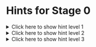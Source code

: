 # Hints for Stage 0

<details>
  <summary>Click here to show hint level 1</summary>
  
  The Webex API allows you to get a list of all spaces that you are a member of. The spaces have an id that uniquely identifies the space itself. 

  Use the appropriate API endpoint to query all spaces and then check the name of the space to identify the correct one.
</details>

<details>
  <summary>Click here to show hint level 2</summary>
  
  You can use the `GET /rooms` API endpoint for this exercises. Check the Webex API docs for details. 
  You may also want to have a look into the `verify.py` script to check how to authenticate requests.
</details>

<details>
  <summary>Click here to show hint level 3</summary>
  
  For hint level 3 please contact your proctor.
</details>